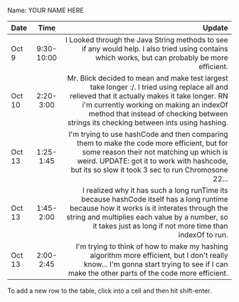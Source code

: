 Name: YOUR NAME HERE

| Date   |    Time    |                                                                                                                                                                                                                                                                               Update |
|:-------|:----------:|-------------------------------------------------------------------------------------------------------------------------------------------------------------------------------------------------------------------------------------------------------------------------------------:|
| Oct 9  | 9:30-10:00 |                                                                                                                                      I Looked through the Java String methods to see if any would help. I also tried using contains which works, but can probably be more efficient. |
| Oct 10 | 2:20-3:00  | Mr. Blick decided to mean and make test largest take longer :/. I tried using replace all and relieved that it actually makes it take longer. RN i'm currently working on making an indexOf method that instead of checking between strings its checking between ints using hashing. |
| Oct 13 | 1:25-1:45  |                                            I'm trying to use hashCode and then comparing them to make the code more efficient, but for some reason their not matching up which is weird. UPDATE: got it to work with hashcode, but its so slow it took 3 sec to run Chromosone 22... |
| Oct 13 | 1:45-2:00  |                               I realized why it has such a long runTime its because hashCode itself has a long runtime because how it works is it interates through the string and multiplies each value by a number, so it takes just as long if not more time than indexOf to run. |
| Oct 13 | 2:00-2:45  |                                                                                           I'm trying to think of how to make my hashing algorithm more efficient, but I don't really know... I'm gonna start trying to see if I can make the other parts of the code more efficient. |


To add a new row to the table, click into a cell and then hit shift-enter.